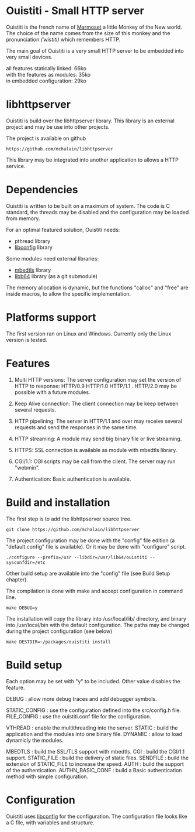 Ouistiti - Small HTTP server
============================

Ouistiti is the french name of [Marmoset](https://en.wikipedia.org/wiki/Marmoset)
a little Monkey of the New world. The choice of the name comes from the size of
this monkey and the pronunciation _(ˈwistiti)_ which remembers HTTP.
 
The main goal of Ouistiti is a very small HTTP server to be embedded into
very small devices.

 all features statically linked:   66ko  
 with the features as modules: 35ko  
 in embedded configuration:    29ko  

libhttpserver
=============

Ouistiti is build over the libhttpserver library. This library is an
external project and may be use into other projects.

The project is available on github

    https://github.com/mchalain/libhttpserver

This library may be integrated into another application to allows
a HTTP service.

Dependencies
============

Ouistiti is written to be built on a maximum of system. The code is 
C standard, the threads may be disabled and the configuration may be
loaded from memory.

For an optimal featured solution, Ouistiti needs:
 * pthread library
 * [libconfig](http://www.hyperrealm.com/libconfig/) library

Some modules need external libraries:
 * [mbedtls](https://tls.mbed.org/) library
 * [libb64](http://libb64.sourceforge.net/) library (as a git submodule)

The memory allocation is dynamic, but the functions "calloc" and "free" are
inside macros, to allow the specific implementation.

Platforms support
=================

The first version ran on Linux and Windows.
Currently only the Linux version is tested.

Features
========

 1) Multi HTTP versions: The server configuration may set the version
  of HTTP to response: HTTP/0.9 HTTP/1.0 HTTP/1.1 .
  HTTP/2.0 may be possible with a future modules.

 2) Keep Alive connection: The client connection may be keep between
 several requests.

 3) HTTP pipelining: The server in HTTP/1.1 and over may receive several
 requests and send the responses in the same time.
 
 5) HTTP streaming: A module may send big binary file or live streaming.

 4) HTTPS: SSL connection is available as module with mbedtls library.

 5) CGI/1.1: CGI scripts may be call from the client. The server may
 run "webmin".

 6) Authentication: Basic authentication is available.

Build and installation
======================

The first step is to add the libhttpserver source tree.

    git clone https://github.com/mchalain/libhttpserver

The project configuration may be done with the "config" file edition
(a "default.config" file is available). Or it may be done with "configure"
script.

    ./configure --prefix=/usr --libdir=/usr/lib64/ouistiti --sysconfdir=/etc

Other build setup are available into the "config" file (see Build Setup chapter).

The compilation is done with make and accept configuration in command line.

    make DEBUG=y

The installation will copy the library into /usr/local/lib/ directory,
and binary into /usr/local/bin with the default configuration. The paths
may be changed during the project configuration (see below)

    make DESTDIR=~/packages/ouistiti install

Build setup
==============

Each option may be set with "y" to be included. Other value disables the
feature.

DEBUG : allow more debug traces and add debugger symbols.

STATIC_CONFIG : use the configuration defined into the src/config.h file.
FILE_CONFIG : use the ouistiti.conf file for the configuration.

VTHREAD : enable the multithreading into the server.
STATIC : build the application and the modules into one binary file.
DYNAMIC :  allow to load dynamicly the modules.

MBEDTLS : build the SSL/TLS support with mbedtls.
CGI : build the CGI/1.1 support.
STATIC_FILE : build the delivery of static files.
SENDFILE : build the extension of STATIC_FILE to increase the speed.
AUTH : build the support of the authentication.
AUTHN_BASIC_CONF : build a Basic authentication method with simple configuration.

Configuration
=============

Ouistiti uses [libconfig](http://www.hyperrealm.com/libconfig/) for 
the configuration. The configuration file looks like a C file, with variables
and structure.


